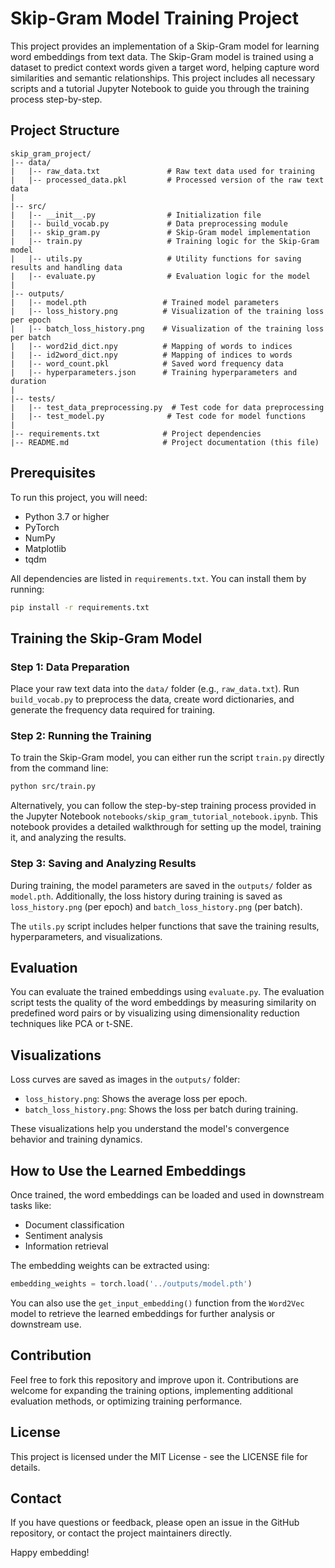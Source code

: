 # Skip-Gram Model Training Project

This project provides an implementation of a Skip-Gram model for learning word embeddings from text data. The Skip-Gram model is trained using a dataset to predict context words given a target word, helping capture word similarities and semantic relationships. This project includes all necessary scripts and a tutorial Jupyter Notebook to guide you through the training process step-by-step.

## Project Structure

```
skip_gram_project/
|-- data/
|   |-- raw_data.txt               # Raw text data used for training
|   |-- processed_data.pkl         # Processed version of the raw text data
|
|-- src/
|   |-- __init__.py                # Initialization file
|   |-- build_vocab.py             # Data preprocessing module
|   |-- skip_gram.py               # Skip-Gram model implementation
|   |-- train.py                   # Training logic for the Skip-Gram model
|   |-- utils.py                   # Utility functions for saving results and handling data
|   |-- evaluate.py                # Evaluation logic for the model
|
|-- outputs/
|   |-- model.pth                 # Trained model parameters
|   |-- loss_history.png          # Visualization of the training loss per epoch
|   |-- batch_loss_history.png    # Visualization of the training loss per batch
|   |-- word2id_dict.npy          # Mapping of words to indices
|   |-- id2word_dict.npy          # Mapping of indices to words
|   |-- word_count.pkl            # Saved word frequency data
|   |-- hyperparameters.json      # Training hyperparameters and duration
|
|-- tests/
|   |-- test_data_preprocessing.py  # Test code for data preprocessing
|   |-- test_model.py              # Test code for model functions
|
|-- requirements.txt              # Project dependencies
|-- README.md                     # Project documentation (this file)
```

## Prerequisites

To run this project, you will need:
- Python 3.7 or higher
- PyTorch
- NumPy
- Matplotlib
- tqdm

All dependencies are listed in `requirements.txt`. You can install them by running:

```sh
pip install -r requirements.txt
```

## Training the Skip-Gram Model

### Step 1: Data Preparation
Place your raw text data into the `data/` folder (e.g., `raw_data.txt`). Run `build_vocab.py` to preprocess the data, create word dictionaries, and generate the frequency data required for training.

### Step 2: Running the Training
To train the Skip-Gram model, you can either run the script `train.py` directly from the command line:

```sh
python src/train.py
```

Alternatively, you can follow the step-by-step training process provided in the Jupyter Notebook `notebooks/skip_gram_tutorial_notebook.ipynb`. This notebook provides a detailed walkthrough for setting up the model, training it, and analyzing the results.

### Step 3: Saving and Analyzing Results
During training, the model parameters are saved in the `outputs/` folder as `model.pth`. Additionally, the loss history during training is saved as `loss_history.png` (per epoch) and `batch_loss_history.png` (per batch).

The `utils.py` script includes helper functions that save the training results, hyperparameters, and visualizations.

## Evaluation
You can evaluate the trained embeddings using `evaluate.py`. The evaluation script tests the quality of the word embeddings by measuring similarity on predefined word pairs or by visualizing using dimensionality reduction techniques like PCA or t-SNE.

## Visualizations
Loss curves are saved as images in the `outputs/` folder:
- `loss_history.png`: Shows the average loss per epoch.
- `batch_loss_history.png`: Shows the loss per batch during training.

These visualizations help you understand the model's convergence behavior and training dynamics.

## How to Use the Learned Embeddings
Once trained, the word embeddings can be loaded and used in downstream tasks like:
- Document classification
- Sentiment analysis
- Information retrieval

The embedding weights can be extracted using:

```python
embedding_weights = torch.load('../outputs/model.pth')
```

You can also use the `get_input_embedding()` function from the `Word2Vec` model to retrieve the learned embeddings for further analysis or downstream use.

## Contribution
Feel free to fork this repository and improve upon it. Contributions are welcome for expanding the training options, implementing additional evaluation methods, or optimizing training performance.

## License
This project is licensed under the MIT License - see the LICENSE file for details.

## Contact
If you have questions or feedback, please open an issue in the GitHub repository, or contact the project maintainers directly.

Happy embedding!
